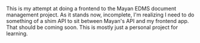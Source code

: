 This is my attempt at doing a frontend to the Mayan EDMS document management project. As it stands now, incomplete, I'm realizing I need to do something of a shim API to sit between Mayan's API and my frontend app. That should be coming soon. This is mostly just a personal project for learning.
